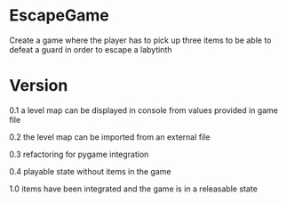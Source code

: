 # EscapeGame

Create a game where the player has to pick up three items to be able to defeat
a guard in order to escape a labytinth

# Version

0.1 a level map can be displayed in console from values provided in game file

0.2 the level map can be imported from an external file

0.3 refactoring for pygame integration

0.4 playable state without items in the game

1.0 items have been integrated and the game is in a releasable state
